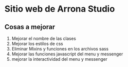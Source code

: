# Sitio web de Arrona Studio

## Cosas a mejorar

1. Mejorar el nombre de las clases
2. Mejorar los estilos de css
3. Eliminar Mixins y funciones en los archivos sass
4. Mejorar las funciones javascript del menu y messenger
5. mejorar la interactividad del menu y messenger
